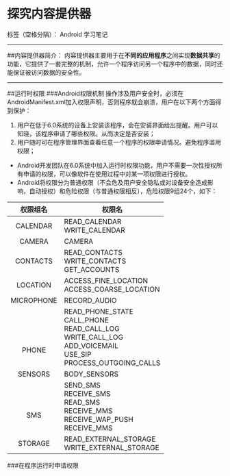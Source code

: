 ﻿# 探究内容提供器

标签（空格分隔）： Android 学习笔记

---
##内容提供器简介：
内容提供器主要用于在**不同的应用程序**之间实现**数据共享**的功能，它提供了一套完整的机制，允许一个程序访问另一个程序中的数据，同时还能保证被访问数据的安全性。

---
##运行时权限
###Android权限机制
操作涉及用户安全时，必须在AndroidManifest.xml加入权限声明，否则程序就会崩溃，用户在以下两个方面得到保护：
1. 用户在低于6.0系统的设备上安装该程序，会在安装界面给出提醒。用户可以知晓，该程序申请了哪些权限。从而决定是否安装；
2. 用户随时可在程序管理界面查看任意一个程序的权限申请情况。避免程序滥用权限；
 
- Android开发团队在6.0系统中加入运行时权限功能，用户不需要一次性授权所有申请的权限，可以像软件在使用过程中对某一项权限进行授权。
- Android将权限分为普通权限（不会危及用户安全隐私或对设备安全造成影响，自动授权）和危险权限（与普通权限相反），危险权限9组24个，如下：
 
| 权限组名 | 权限名 |
|:-----:|-----|
|CALENDAR|READ_CALENDAR <BR> WRITE_CALENDAR|
|CAMERA|CAMERA|
|CONTACTS|READ_CONTACTS <BR> WRITE_CONTACTS <BR> GET_ACCOUNTS|
|LOCATION|ACCESS_FINE_LOCATION <BR> ACCESS_COARSE_LOCATION|
|MICROPHONE|RECORD_AUDIO|
|<br><br><br> PHONE|READ_PHONE_STATE <BR> CALL_PHONE <BR> READ_CALL_LOG <BR> WRITE_CALL_LOG <BR> ADD_VOICEMAIL <BR> USE_SIP <BR> PROCESS_OUTGOING_CALLS|
|SENSORS|BODY_SENSORS|
|<br><br>SMS|SEND_SMS <BR> RECEIVE_SMS <BR> READ_SMS <BR> RECEIVE_MMS <BR> RECEIVE_WAP_PUSH <BR> RECEIVE_MMS|
|STORAGE|READ_EXTERNAL_STORAGE <BR> WRITE_EXTERNAL_STORAGE|

###在程序运行时申请权限
